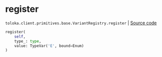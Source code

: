 # register
`toloka.client.primitives.base.VariantRegistry.register` | [Source code](https://github.com/Toloka/toloka-kit/blob/v0.1.24/src/client/primitives/base.py#L33)

```python
register(
    self,
    type_: type,
    value: TypeVar('E', bound=Enum)
)
```

